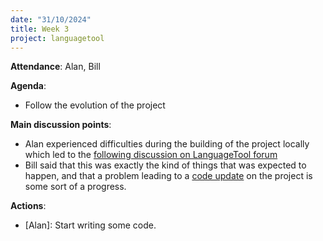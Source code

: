 ```yaml
---
date: "31/10/2024"
title: Week 3
project: languagetool
---
```

**Attendance**: Alan, Bill

**Agenda**:
  - Follow the evolution of the project

**Main discussion points**:
  - Alan experienced difficulties during the building of the project locally which led to the [following discussion on LanguageTool forum](https://forum.languagetool.org/t/cy-getting-started-for-welsh/10596/7)
  - Bill said that this was exactly the kind of things that was expected to happen, and that a problem leading to a [code update](https://github.com/languagetool-org/languagetool/commit/42f2c0e8428bb39a95f1d9369b5e9716631bb76a) on the project is some sort of a progress.

**Actions**:
  - [Alan]: Start writing some code.

